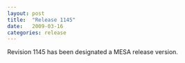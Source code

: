 ```yaml
---
layout: post
title:  "Release 1145"
date:   2009-03-16
categories: release
---
```


Revision 1145 has been designated a MESA release version.
